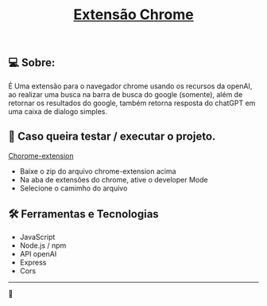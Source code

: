 
<h1 align="center">
    <a href="#">Extensão Chrome </a>
    </br>
</h1>
</br>

## 💻 Sobre:

É Uma extensão para o navegador chrome usando os recursos da openAI, ao realizar uma busca na barra de busca do google (somente), além de retornar os resultados do google, também retorna resposta do chatGPT
em uma caixa de dialogo simples.

## 🚀 Caso queira testar / executar o projeto.

 <a href="https://github.com/LeandroNcosta/chrome-extension">Chorome-extension</a>

-   Baixe o zip do arquivo chrome-extension acima
-   Na aba de extensôes do chrome, ative o developer Mode
-   Selecione o camimho do arquivo

## 🛠 Ferramentas e Tecnologias

-   JavaScript
-   Node.js / npm
-   API openAI
-   Express
-   Cors

---

🤖
